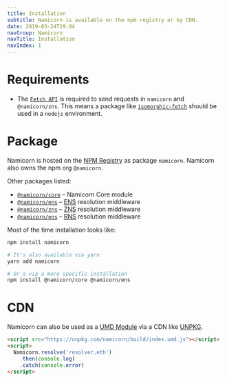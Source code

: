 ```yaml
---
title: Installation
subtitle: Namicorn is available on the npm registry or by CDN.
date: 2019-03-24T19:04
navGroup: Namicorn
navTitle: Installation
navIndex: 1
---
```


# Requirements

- The [`Fetch API`](https://developer.mozilla.org/en-US/docs/Web/API/Fetch_API)
  is required to send requests in `namicorn` and `@namicorn/zns`. This means a
  package like
  [`isomorphic-fetch`](https://www.npmjs.com/package/isomorphic-fetch) should be
  used in a `nodejs` environment.

# Package

Namicorn is hosted on the [NPM Registry](https://www.npmjs.com/) as package
`namicorn`. Namicorn also owns the npm org `@namicorn`.

Other packages listed:

- [`@namicorn/core`](https://www.npmjs.com/package/@namicorn/ens) – Namicorn
  Core module
- [`@namicorn/ens`](https://www.npmjs.com/package/@namicorn/ens) –
  [ENS](https://ens.domains) resolution middleware
- [`@namicorn/zns`](https://www.npmjs.com/package/@namicorn/zns) –
  [ZNS](https://testnet.unstoppabledomains.com) resolution middleware
- [`@namicorn/ens`](https://www.npmjs.com/package/@namicorn/rns) –
  [RNS](https://docs.rns.rsk.co/) resolution middleware

Most of the time installation looks like:

```bash
npm install namicorn
```

```bash
# It's also available via yarn
yarn add namicorn
```

```bash
# Or a via a more specific installation
npm install @namicorn/core @namicorn/ens
```

# CDN

Namicorn can also be used as a [UMD Module](https://github.com/umdjs/umd) via a
CDN like [UNPKG](https://unpkg.com/).

```html
<script src="https://unpkg.com/namicorn/build/index.umd.js"></script>
<script>
  Namicorn.resolve('resolver.eth')
    .then(console.log)
    .catch(console.error)
</script>
```
